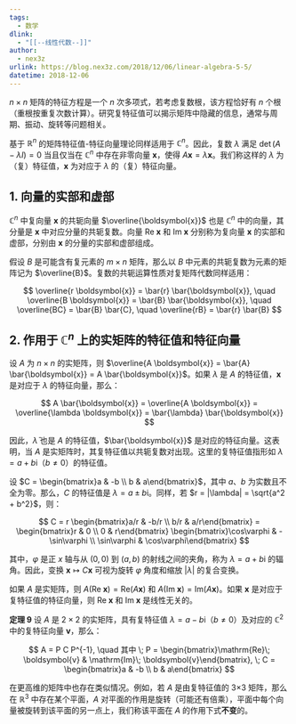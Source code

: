 ```yaml
---
tags:
  - 数学
dlink:
  - "[[--线性代数--]]"
author:
  - nex3z
urlink: https://blog.nex3z.com/2018/12/06/linear-algebra-5-5/
datetime: 2018-12-06
---
```

$n \times n$ 矩阵的特征方程是一个 $n$ 次多项式，若考虑复数根，该方程恰好有 $n$ 个根（重根按重复次数计算）。研究复特征值可以揭示矩阵中隐藏的信息，通常与周期、振动、旋转等问题相关。

基于 $\mathbb{R}^n$ 的矩阵特征值-特征向量理论同样适用于 $\mathbb{C}^n$。因此，复数 $\lambda$ 满足 $\det(A - \lambda I) = 0$ 当且仅当在 $\mathbb{C}^n$ 中存在非零向量 $\boldsymbol{x}$，使得 $A \boldsymbol{x} = \lambda \boldsymbol{x}$。我们称这样的 $\lambda$ 为（复）特征值，$\boldsymbol{x}$ 为对应于 $\lambda$ 的（复）特征向量。

## 1. 向量的实部和虚部

$\mathbb{C}^n$ 中复向量 $\boldsymbol{x}$ 的共轭向量 $\overline{\boldsymbol{x}}$ 也是 $\mathbb{C}^n$ 中的向量，其分量是 $\boldsymbol{x}$ 中对应分量的共轭复数。向量 $\mathrm{Re}\; \boldsymbol{x}$ 和 $\mathrm{Im}\; \boldsymbol{x}$ 分别称为复向量 $\boldsymbol{x}$ 的实部和虚部，分别由 $\boldsymbol{x}$ 的分量的实部和虚部组成。

假设 $B$ 是可能含有复元素的 $m \times n$ 矩阵，那么以 $B$ 中元素的共轭复数为元素的矩阵记为 $\overline{B}$。复数的共轭运算性质对复矩阵代数同样适用：

$$
\overline{r \boldsymbol{x}} = \bar{r} \bar{\boldsymbol{x}}, \quad \overline{B \boldsymbol{x}} = \bar{B} \bar{\boldsymbol{x}}, \quad \overline{BC} = \bar{B} \bar{C}, \quad \overline{rB} = \bar{r} \bar{B}
$$

## 2. 作用于 $\mathbb{C}^n$ 上的实矩阵的特征值和特征向量

设 $A$ 为 $n \times n$ 的实矩阵，则 $\overline{A \boldsymbol{x}} = \bar{A} \bar{\boldsymbol{x}} = A \bar{\boldsymbol{x}}$。如果 $\lambda$ 是 $A$ 的特征值，$\boldsymbol{x}$ 是对应于 $\lambda$ 的特征向量，那么：

$$
A \bar{\boldsymbol{x}} = \overline{A \boldsymbol{x}} = \overline{\lambda \boldsymbol{x}} = \bar{\lambda} \bar{\boldsymbol{x}}
$$

因此，$\bar{\lambda}$ 也是 $A$ 的特征值，$\bar{\boldsymbol{x}}$ 是对应的特征向量。这表明，当 $A$ 是实矩阵时，其复特征值以共轭复数对出现。这里的复特征值指形如 $\lambda = a + b\mathrm{i}$（$b \neq 0$）的特征值。

设 $C = \begin{bmatrix}a & -b \\ b & a\end{bmatrix}$，其中 $a$、$b$ 为实数且不全为零。那么，$C$ 的特征值是 $\lambda = a \pm b\mathrm{i}$。同样，若 $r = |\lambda| = \sqrt{a^2 + b^2}$，则：

$$
C = r \begin{bmatrix}a/r & -b/r \\ b/r & a/r\end{bmatrix} = \begin{bmatrix}r & 0 \\ 0 & r\end{bmatrix} \begin{bmatrix}\cos\varphi & -\sin\varphi \\ \sin\varphi & \cos\varphi\end{bmatrix}
$$

其中，$\varphi$ 是正 $x$ 轴与从 $(0, 0)$ 到 $(a, b)$ 的射线之间的夹角，称为 $\lambda = a + b\mathrm{i}$ 的辐角。因此，变换 $\boldsymbol{x} \mapsto C \boldsymbol{x}$ 可视为旋转 $\varphi$ 角度和缩放 $|\lambda|$ 的复合变换。

如果 $A$ 是实矩阵，则 $A (\mathrm{Re}\; \boldsymbol{x}) = \mathrm{Re} (A \boldsymbol{x})$ 和 $A (\mathrm{Im}\; \boldsymbol{x}) = \mathrm{Im} (A \boldsymbol{x})$。如果 $\boldsymbol{x}$ 是对应于复特征值的特征向量，则 $\mathrm{Re}\; \boldsymbol{x}$ 和 $\mathrm{Im}\; \boldsymbol{x}$ 是线性无关的。

**定理 9** 设 $A$ 是 $2 \times 2$ 的实矩阵，具有复特征值 $\lambda = a - b\mathrm{i}$（$b \neq 0$）及对应的 $\mathbb{C}^2$ 中的复特征向量 $\boldsymbol{v}$，那么：

$$
A = P C P^{-1}, \quad 其中 \; P = \begin{bmatrix}\mathrm{Re}\; \boldsymbol{v} & \mathrm{Im}\; \boldsymbol{v}\end{bmatrix}, \; C = \begin{bmatrix}a & -b \\ b & a\end{bmatrix}
$$

在更高维的矩阵中也存在类似情况。例如，若 $A$ 是由复特征值的 3×3 矩阵，那么在 $\mathbb{R}^3$ 中存在某个平面，$A$ 对平面的作用是旋转（可能还有倍乘），平面中每个向量被旋转到该平面的另一点上，我们称该平面在 $A$ 的作用下式**不变**的。